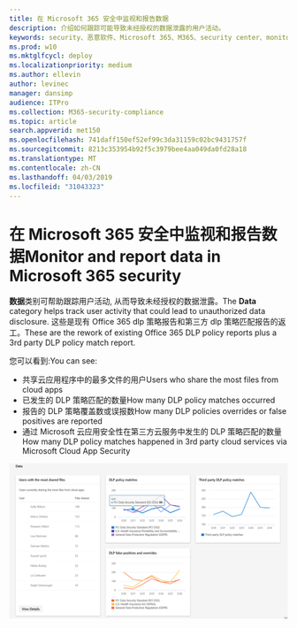 ```yaml
---
title: 在 Microsoft 365 安全中监视和报告数据
description: 介绍如何跟踪可能导致未经授权的数据泄露的用户活动。
keywords: security、恶意软件、Microsoft 365、M365、security center、monitor、report、data
ms.prod: w10
ms.mktglfcycl: deploy
ms.localizationpriority: medium
ms.author: ellevin
author: levinec
manager: dansimp
audience: ITPro
ms.collection: M365-security-compliance
ms.topic: article
search.appverid: met150
ms.openlocfilehash: 741daff150ef52ef99c3da31159c02bc9431757f
ms.sourcegitcommit: 8213c353954b92f5c3979bee4aa049da0fd28a18
ms.translationtype: MT
ms.contentlocale: zh-CN
ms.lasthandoff: 04/03/2019
ms.locfileid: "31043323"
---
```

# <a name="monitor-and-report-data-in-microsoft-365-security"></a><span data-ttu-id="b1c6f-104">在 Microsoft 365 安全中监视和报告数据</span><span class="sxs-lookup"><span data-stu-id="b1c6f-104">Monitor and report data in Microsoft 365 security</span></span>

<span data-ttu-id="b1c6f-105">**数据**类别可帮助跟踪用户活动, 从而导致未经授权的数据泄露。</span><span class="sxs-lookup"><span data-stu-id="b1c6f-105">The **Data** category helps track user activity that could lead to unauthorized data disclosure.</span></span> <span data-ttu-id="b1c6f-106">这些是现有 Office 365 dlp 策略报告和第三方 dlp 策略匹配报告的返工。</span><span class="sxs-lookup"><span data-stu-id="b1c6f-106">These are the rework of existing Office 365 DLP policy reports plus a 3rd party DLP policy match report.</span></span>

<span data-ttu-id="b1c6f-107">您可以看到:</span><span class="sxs-lookup"><span data-stu-id="b1c6f-107">You can see:</span></span>

* <span data-ttu-id="b1c6f-108">共享云应用程序中的最多文件的用户</span><span class="sxs-lookup"><span data-stu-id="b1c6f-108">Users who share the most files from cloud apps</span></span>
* <span data-ttu-id="b1c6f-109">已发生的 DLP 策略匹配的数量</span><span class="sxs-lookup"><span data-stu-id="b1c6f-109">How many DLP policy matches occurred</span></span>
* <span data-ttu-id="b1c6f-110">报告的 DLP 策略覆盖数或误报数</span><span class="sxs-lookup"><span data-stu-id="b1c6f-110">How many DLP policies overrides or false positives are reported</span></span>
* <span data-ttu-id="b1c6f-111">通过 Microsoft 云应用安全性在第三方云服务中发生的 DLP 策略匹配的数量</span><span class="sxs-lookup"><span data-stu-id="b1c6f-111">How many DLP policy matches happened in 3rd party cloud services via Microsoft Cloud App Security</span></span>

![监控 & 报告页面的数据类别](./media/security-docs/data.png)
